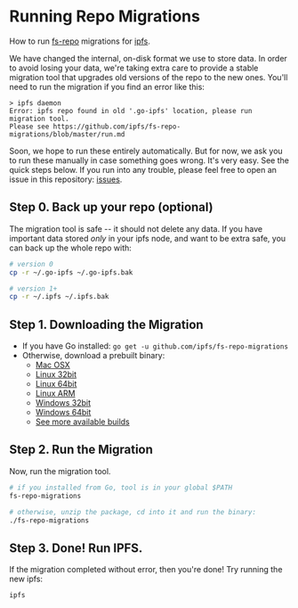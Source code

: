 # Running Repo Migrations

How to run [fs-repo](https://github.com/ipfs/specs/tree/master/repo/fs-repo) migrations for [ipfs](https://github.com/ipfs/ipfs).

We have changed the internal, on-disk format we use to store data. In order to avoid losing your data, we're taking extra care to provide a stable migration tool that upgrades old versions of the repo to the new ones. You'll need to run the migration if you find an error like this:

```
> ipfs daemon
Error: ipfs repo found in old '.go-ipfs' location, please run migration tool.
Please see https://github.com/ipfs/fs-repo-migrations/blob/master/run.md
```

Soon, we hope to run these entirely automatically. But for now, we ask you to run these manually in case something goes wrong. It's very easy. See the quick steps below. If you run into any trouble, please feel free to open an issue in this repository: [issues](https://github.com/ipfs/fs-repo-migrations/issues).

## Step 0. Back up your repo (optional)

The migration tool is safe -- it should not delete any data. If you have important data stored _only_ in your ipfs node, and want to be extra safe, you can back up the whole repo with:

```sh
# version 0
cp -r ~/.go-ipfs ~/.go-ipfs.bak

# version 1+
cp -r ~/.ipfs ~/.ipfs.bak
```

## Step 1. Downloading the Migration

- If you have Go installed: `go get -u github.com/ipfs/fs-repo-migrations`
- Otherwise, download a prebuilt binary:
  - [Mac OSX](https://gobuilder.me/get/github.com/ipfs/fs-repo-migrations/fs-repo-migrations_master_darwin-amd64.zip)
  - [Linux 32bit](https://gobuilder.me/get/github.com/ipfs/fs-repo-migrations/fs-repo-migrations_master_linux-386.zip)
  - [Linux 64bit](https://gobuilder.me/get/github.com/ipfs/fs-repo-migrations/fs-repo-migrations_master_linux-amd64.zip)
  - [Linux ARM](https://gobuilder.me/get/github.com/ipfs/fs-repo-migrations/fs-repo-migrations_master_linux-arm.zip)
  - [Windows 32bit](https://gobuilder.me/get/github.com/ipfs/fs-repo-migrations/fs-repo-migrations_master_windows-386.zip)
  - [Windows 64bit](https://gobuilder.me/get/github.com/ipfs/fs-repo-migrations/fs-repo-migrations_master_windows-amd64.zip)
  - [See more available builds](https://gobuilder.me/github.com/ipfs/fs-repo-migrations)

## Step 2. Run the Migration

Now, run the migration tool.

```sh
# if you installed from Go, tool is in your global $PATH
fs-repo-migrations

# otherwise, unzip the package, cd into it and run the binary:
./fs-repo-migrations
```


## Step 3. Done! Run IPFS.

If the migration completed without error, then you're done! Try running the new ipfs:

```
ipfs
```
